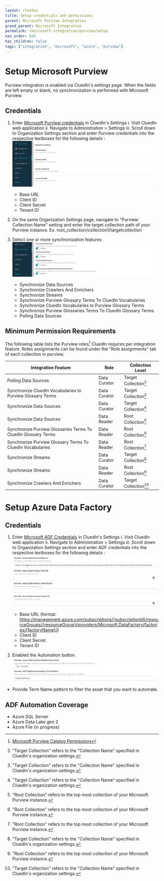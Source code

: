 ```yaml
---
layout: cluedin
title: Setup credentials and permissions
parent: Microsoft Purview Integration
grand_parent: Microsoft Integration
permalink: /microsoft-integration/purview/setup
nav_order: 020
has_children: false
tags: ["integration", "microsoft", "azure", "purview"]
---
```


# Setup Microsoft Purview
Purview integration is enabled via CluedIn's settings page. When the fields are left empty or blank, no synchronization is performed with Microsoft Purview.

## Credentials
1. Enter [Microsoft Purview credentials](https://docs.microsoft.com/en-us/azure/purview/create-catalog-portal#open-the-microsoft-purview-governance-portal) in CluedIn's Settings
   i. Visit CluedIn web application
   ii. Navigate to Administration > Settings
   iii. Scroll down to Organization Settings section and enter Purview credentials into the respective textboxes for the following details :
      ![Input Microsoft Purview credentials](./media/settings.png)
      - Base URL
      - Client ID
      - Client Secret
      - Tenant ID

2. On the same Organization Settings page, navigate to "Purview: Collection Name" setting and enter the target collection path of your Purview instance. Ex. root_collection/collection1/targetcollection
     
3. Select one or more synchronization features
   ![Optional settings](./media/settings_optional.png)
   - Synchronize Data Sources
   - Synchronize Crawlers And Enrichers
   - Synchronize Streams
   - Synchronize Purview Glossary Terms To CluedIn Vocabularies
   - Synchronize CluedIn Vocabularies to Purview Glossary Terms
   - Synchronize Purview Glossaries Terms To CluedIn Glossary Terms
   - Polling Data Sources

## Minimum Permission Requirements

The following table lists the Purview roles[^permissions] CluedIn requires per integration feature. Roles assignments can be found under the "Role assignments" tab of each collection in purview.

| Integration Feature | Role | Collection Level |
| ---- | ------ | ------- |
| Polling Data Sources | Data Curator | Target Collection[^target-collection] |
| Synchronize CluedIn Vocabularies to Purview Glossary Terms | Data Curator | Target Collection[^target-collection] |
| Synchronize Data Sources | Data Curator | Target Collection[^target-collection] |
| Synchronize Data Sources | Data Reader | Root Collection[^root-collection] |
| Synchronize Purview Glossaries Terms To CluedIn Glossary Terms | Data Reader | Root Collection[^root-collection] |
| Synchronize Purview Glossary Terms To CluedIn Vocabularies | Data Reader | Root Collection[^root-collection] |
| Synchronize Streams | Data Curator | Target Collection[^target-collection] |
| Synchronize Streams | Data Reader | Root Collection[^root-collection] |
| Synchronize Crawlers And Enrichers | Data Curator | Target Collection[^target-collection] |

# Setup Azure Data Factory
## Credentials

1. Enter [Microsoft ADF Credentials](https://learn.microsoft.com/en-us/azure/data-factory/quickstart-create-data-factory) in CluedIn's Settings
   i. Visit CluedIn web application
   ii. Navigate to Administration > Settings
   iii. Scroll down to Organization Settings section and enter ADF credentials into the respective textboxes for the following details :
      ![Input Microsoft Azure Data Factory credentials](./media/adf_settings.png)
      - Base URL (format: https://management.azure.com/subscriptions/{subscriptionId}/resourceGroups/{resourceGroup}/providers/Microsoft.DataFactory/factories/{factoryName}/)
      - Client ID
      - Client Secret
      - Tenant ID

2. Enabled the Automation button.
![Input Microsoft Azure Data Factory credentials](./media/adf_settings2.png)
- Provide Term Name pattern to filter the asset that you want to automate.

## ADF Automation Coverage
- Azure SQL Server
- Azure Data Lake gen 2
- Azure File (in progress)

[^permissions]: [Microsoft Purview Catalog Permissions](https://learn.microsoft.com/en-us/azure/purview/catalog-permissions)
[^root-collection]: "Root Collection" refers to the top most collection of your Microsoft Purview instance.
[^target-collection]: "Target Collection" refers to the "Collection Name" specified in CluedIn's organization settings.